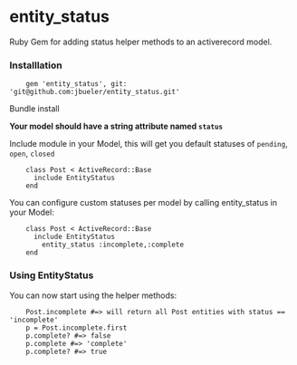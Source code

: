 entity_status
=============

Ruby Gem for adding status helper methods to an activerecord model.

### Installlation

		gem 'entity_status', git: 'git@github.com:jbueler/entity_status.git'

Bundle install

**Your model should have a string attribute named `status`**

Include module in your Model, this will get you default statuses of `pending`, `open`, `closed`

		class Post < ActiveRecord::Base
		  include EntityStatus
		end

You can configure custom statuses per model by calling entity_status in your Model:

		class Post < ActiveRecord::Base
		  include EntityStatus
			entity_status :incomplete,:complete
		end

### Using EntityStatus
You can now start using the helper methods:

		Post.incomplete #=> will return all Post entities with status == 'incomplete'
		p = Post.incomplete.first
		p.complete? #=> false
		p.complete #=> 'complete'
		p.complete? #=> true


